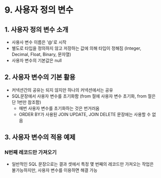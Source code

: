 # 9. 사용자 정의 변수

## 1. 사용자 정의 변수 소개
- 사용사 변수 이름은 '@'로 시작
- 별도로 타입을 정의하지 않고 저장하는 값에 의해 타입이 정해짐 (Integer, Decimal, Float, Binary, 문자열)
- 사용자 변수의 기본값은 null
## 2. 사용자 변수의 기본 활용
- 커넥션간의 공유는 되지 않지만 하나의 커넥션에서는 공유
- SQL문장에서 사용자 변수를 초기화함 (from 절에 사용자 변수 초기화, from 절은 단 1번만 참조함)
    - 매번 사용자 변수를 초기화하는 것은 번거러움
    - ORDER BY가 사용된 JOIN UPDATE, JOIN DELETE 문장에는 사용할 수 없음
## 3. 사용자 변수의 적용 예제
### N번째 레코드만 가져오기
- 일반적인 SQL 문장으로는 결과 셋에서 특정 몇 번째의 레코드만 가져오는 작업은 불가능하지만, 사용자 변수를 이용하면 해결 가능

